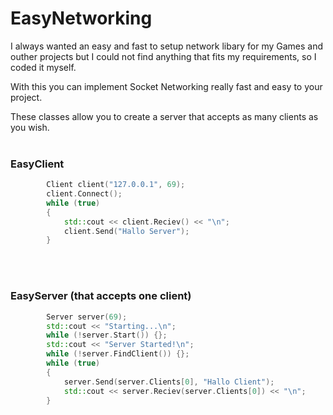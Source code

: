 # EasyNetworking
I always wanted an easy and fast to setup network libary for my Games and outher projects but I could not find anything that fits my requirements, so I coded it myself. 

With this you can implement Socket Networking really fast and easy to your project.

These classes allow you to create a server that accepts as many clients as you wish. 
<br></br>
### EasyClient
```c++
        Client client("127.0.0.1", 69);
        client.Connect();
        while (true)
        {
            std::cout << client.Reciev() << "\n";
            client.Send("Hallo Server");
        }
```
<br></br>
### EasyServer (that accepts one client)
```c++
        Server server(69);
        std::cout << "Starting...\n";
        while (!server.Start()) {};
        std::cout << "Server Started!\n";
        while (!server.FindClient()) {};
        while (true)
        {
            server.Send(server.Clients[0], "Hallo Client");
            std::cout << server.Reciev(server.Clients[0]) << "\n";
        }   
```
